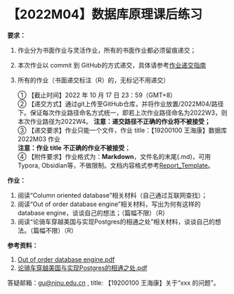 # 【2022M04】数据库原理课后练习

**要求：**
1. 作业分为书面作业与灵活作业，所有的书面作业都必须留痕递交； 
2. 本次作业以 commit 到 GitHub的方式递交，具体请参考[作业递交指南](https://github.com/njnucsta2022/DB2022FALL/blob/main/Homework_Submission_Guidelines.pdf)
3. 所有的作业（书面递交标注（R）的，无标记不用递交）

	① 【截止时间】2022 年 10 月 17 日 23：59（GMT+8）  
	② 【递交方式】通过git上传至GitHub仓库，并将作业放置/2022M04/路径下。保证每次作业路径命名方式统一，即若上次作业路径命名为2022W3，则本次作业路径为2022W4。
		**注意：递交路径不正确的作业将不被接受；**  
	③ 【递交要求】作业只能一个文件，作业 title：【19200100 王海康】数据库 2022M03 作业	
		**注意：作业 title 不正确的作业不被接受**；  
	④ 【附件要求】作业格式为：**Markdown**，文件名的末尾(.md)，可用Typora, Obsidian等，不做限制。文档内容格式参考[Report_Template](https://github.com/njnucsta2022/DB2022FALL/blob/main/2022M03/Report_Template.md)。

**作业：** 
1. 阅读“Column oriented database”相关材料（自己通过互联网查找）；
2. 阅读“Out of order database engine”相关材料，写出为何有这样的 database engine，谈谈自己的想法；（篇幅不限）（R）
3. 阅读“论骑车穿越美国与实现Postgres的相通之处”相关材料，谈谈自己的想法。（篇幅不限）（R）

**参考资料：**
1. [Out of order database engine.pdf](https://github.com/njnucsta2022/DB2022FALL/blob/main/Resources/%E3%80%90%E9%98%85%E8%AF%BB%E6%9D%90%E6%96%99%E3%80%91outoforder%20database.pdf)
2. [论骑车穿越美国与实现Postgres的相通之处.pdf](https://github.com/njnucsta2022/DB2022FALL/blob/main/Resources/%E3%80%90%E9%98%85%E8%AF%BB%E6%9D%90%E6%96%99%E3%80%91%5B2015CCF%5D%20%E8%AE%BA%E9%AA%91%E8%BD%A6%E7%A9%BF%E8%B6%8A%E7%BE%8E%E5%9B%BD%E4%B8%8E%E5%AE%9E%E7%8E%B0Postgres%E7%9A%84%E7%9B%B8%E9%80%9A%E4%B9%8B%E5%A4%84.pdf)

答疑邮箱：gu@njnu.edu.cn , title: 【19200100 王海康】关于“xxx 的问题”。